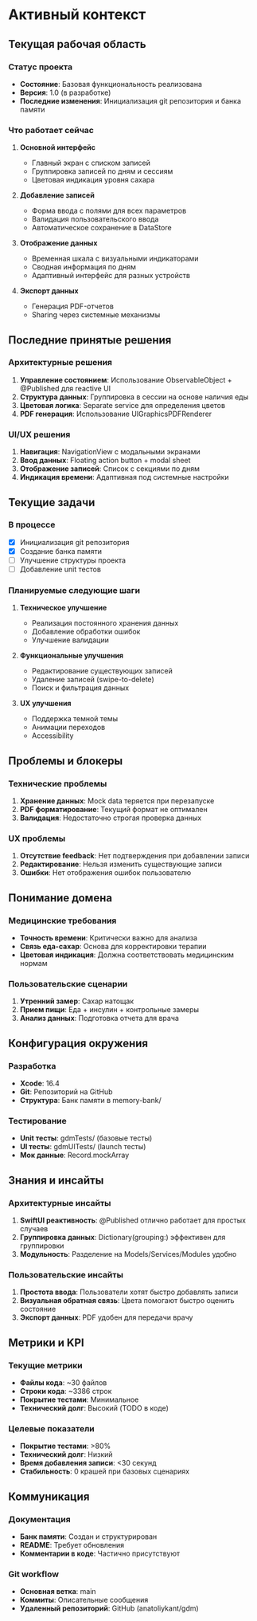 # Активный контекст

## Текущая рабочая область

### Статус проекта
- **Состояние**: Базовая функциональность реализована
- **Версия**: 1.0 (в разработке)
- **Последние изменения**: Инициализация git репозитория и банка памяти

### Что работает сейчас
1. **Основной интерфейс**
   - Главный экран с списком записей
   - Группировка записей по дням и сессиям
   - Цветовая индикация уровня сахара

2. **Добавление записей**
   - Форма ввода с полями для всех параметров
   - Валидация пользовательского ввода
   - Автоматическое сохранение в DataStore

3. **Отображение данных**
   - Временная шкала с визуальными индикаторами
   - Сводная информация по дням
   - Адаптивный интерфейс для разных устройств

4. **Экспорт данных**
   - Генерация PDF-отчетов
   - Sharing через системные механизмы

## Последние принятые решения

### Архитектурные решения
1. **Управление состоянием**: Использование ObservableObject + @Published для reactive UI
2. **Структура данных**: Группировка в сессии на основе наличия еды
3. **Цветовая логика**: Separate service для определения цветов
4. **PDF генерация**: Использование UIGraphicsPDFRenderer

### UI/UX решения
1. **Навигация**: NavigationView с модальными экранами
2. **Ввод данных**: Floating action button + modal sheet
3. **Отображение записей**: Список с секциями по дням
4. **Индикация времени**: Адаптивная под системные настройки

## Текущие задачи

### В процессе
- [x] Инициализация git репозитория
- [x] Создание банка памяти
- [ ] Улучшение структуры проекта
- [ ] Добавление unit тестов

### Планируемые следующие шаги
1. **Техническое улучшение**
   - Реализация постоянного хранения данных
   - Добавление обработки ошибок
   - Улучшение валидации

2. **Функциональные улучшения**
   - Редактирование существующих записей
   - Удаление записей (swipe-to-delete)
   - Поиск и фильтрация данных

3. **UX улучшения**
   - Поддержка темной темы
   - Анимации переходов
   - Accessibility

## Проблемы и блокеры

### Технические проблемы
1. **Хранение данных**: Mock data теряется при перезапуске
2. **PDF форматирование**: Текущий формат не оптимален
3. **Валидация**: Недостаточно строгая проверка данных

### UX проблемы
1. **Отсутствие feedback**: Нет подтверждения при добавлении записи
2. **Редактирование**: Нельзя изменить существующие записи
3. **Ошибки**: Нет отображения ошибок пользователю

## Понимание домена

### Медицинские требования
- **Точность времени**: Критически важно для анализа
- **Связь еда-сахар**: Основа для корректировки терапии
- **Цветовая индикация**: Должна соответствовать медицинским нормам

### Пользовательские сценарии
1. **Утренний замер**: Сахар натощак
2. **Прием пищи**: Еда + инсулин + контрольные замеры
3. **Анализ данных**: Подготовка отчета для врача

## Конфигурация окружения

### Разработка
- **Xcode**: 16.4
- **Git**: Репозиторий на GitHub
- **Структура**: Банк памяти в memory-bank/

### Тестирование
- **Unit тесты**: gdmTests/ (базовые тесты)
- **UI тесты**: gdmUITests/ (launch тесты)
- **Мок данные**: Record.mockArray

## Знания и инсайты

### Архитектурные инсайты
1. **SwiftUI реактивность**: @Published отлично работает для простых случаев
2. **Группировка данных**: Dictionary(grouping:) эффективен для группировки
3. **Модульность**: Разделение на Models/Services/Modules удобно

### Пользовательские инсайты
1. **Простота ввода**: Пользователи хотят быстро добавлять записи
2. **Визуальная обратная связь**: Цвета помогают быстро оценить состояние
3. **Экспорт данных**: PDF удобен для передачи врачу

## Метрики и KPI

### Текущие метрики
- **Файлы кода**: ~30 файлов
- **Строки кода**: ~3386 строк
- **Покрытие тестами**: Минимальное
- **Технический долг**: Высокий (TODO в коде)

### Целевые показатели
- **Покрытие тестами**: >80%
- **Технический долг**: Низкий
- **Время добавления записи**: <30 секунд
- **Стабильность**: 0 крашей при базовых сценариях

## Коммуникация

### Документация
- **Банк памяти**: Создан и структурирован
- **README**: Требует обновления
- **Комментарии в коде**: Частично присутствуют

### Git workflow
- **Основная ветка**: main
- **Коммиты**: Описательные сообщения
- **Удаленный репозиторий**: GitHub (anatoliykant/gdm) 